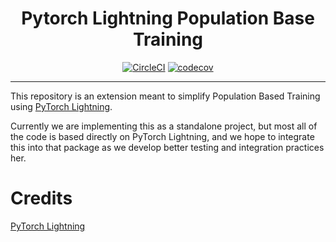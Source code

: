<div align="center">

# Pytorch Lightning Population Base Training  
[![CircleCI](https://circleci.com/gh/corypaik/pytorch-lightning-pbt.svg?style=shield&circle-token=9400bcc91d4ae20ea1cf7526c1d84b6cdc759210)](https://circleci.com/gh/corypaik/pytorch-lightning-pbt) 
[![codecov](https://codecov.io/gh/corypaik/pytorch-lightning-pbt/branch/master/graph/badge.svg?token=2yDGmpQZ7h)](https://codecov.io/gh/corypaik/pytorch-lightning-pbt)

<!--
[![CodeFactor](https://www.codefactor.io/repository/github/corypaik/pytorch-lightning-pbt/badge?s=37b7bba0c391dbf80bb6508bdbe3ae5228aeffc9)](https://www.codefactor.io/repository/github/corypaik/pytorch-lightning-pbt)
-->
</div>

---
This repository is an extension meant to simplify Population Based Training using [PyTorch Lightning](https://github.com/PytorchLightning/pytorch-lightning).

Currently we are implementing this as a standalone project, but most all of the code is based directly on PyTorch Lightning,
and we hope to integrate this into that package as we develop better testing and integration practices her. 

# Credits
[PyTorch Lightning](https://github.com/PytorchLightning/pytorch-lightning)
